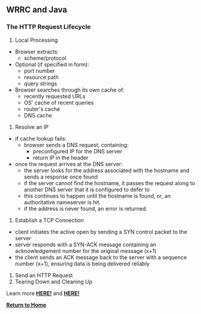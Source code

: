 ## WRRC and Java

### The HTTP Request Lifecycle

1. Local Processing
  - Browser extracts:
    - scheme/protocol
  - Optional (if specified in form):
    - port number
    - resource path
    - query strings
  - Browser searches through its own cache of:
    - recently requested URLs
    - OS' cache of recent queries
    - router's cache
    - DNS cache

1. Resolve an IP
  - if cache lookup fails:
    - browser sends a DNS request, containing:
      - preconfigured IP for the DNS server
      - return IP in the header
  - once the request arrives at the DNS server:
    - the server looks for the address associated with the hostname and sends a response once found
    - if the server cannot find the hostname, it passes the request along to another DNS server that it is configured to defer to
    - this continues to happen until the hostname is found, or, an authoritative nameserver is hit.
    - if the address is never found, an error is returned.
1. Establish a TCP Connection
  - client initiates the active open by sending a SYN control packet to the server
  - server responds with a SYN-ACK message containing an acknowledgement number for the original message (x+1)
  - the client sends an ACK message back to the server with a sequence number (x+1), ensuring data is being delivered reliably
1. Send an HTTP Request
1. Tearing Down and Cleaning Up



Learn more [**HERE!**](https://dev.to/dangolant/things-i-brushed-up-on-this-week-the-http-request-lifecycle-) and [**HERE!**](https://www.baeldung.com/java-http-request)


[**Return to Home**](README.md)